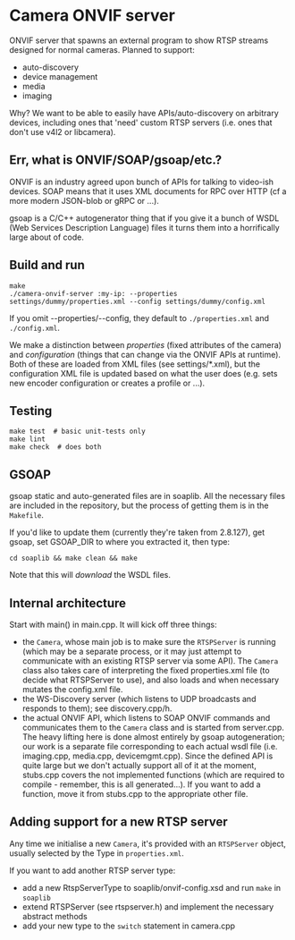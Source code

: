 # Camera ONVIF server

ONVIF server that spawns an external program to show RTSP streams
designed for normal cameras. Planned to support:

 - auto-discovery
 - device management
 - media
 - imaging

Why? We want to be able to easily have APIs/auto-discovery on arbitrary
devices, including ones that 'need' custom RTSP servers
(i.e. ones that don't use v4l2 or libcamera).


## Err, what is ONVIF/SOAP/gsoap/etc.?

ONVIF is an industry agreed upon bunch of APIs for talking to
video-ish devices. SOAP means that it uses XML documents
for RPC over HTTP (cf a more modern JSON-blob or gRPC or
...).

gsoap is a C/C++ autogenerator thing that if you give it
a bunch of WSDL (Web Services Description Language) files
it turns them into a horrifically large about of code.


## Build and run

    make
    ./camera-onvif-server :my-ip: --properties settings/dummy/properties.xml --config settings/dummy/config.xml


If you omit --properties/--config, they default to `./properties.xml`
and `./config.xml`.

We make a distinction between _properties_ (fixed attributes of the camera)
and _configuration_ (things that can change via the ONVIF APIs at runtime).
Both of these are loaded from XML files (see settings/*.xml), but the
configuration XML file is updated based on what the user does
(e.g. sets new encoder configuration or creates a profile or ...).


## Testing

    make test  # basic unit-tests only
    make lint
    make check  # does both


## GSOAP

gsoap static and auto-generated files are in soaplib. All the necessary files
are included in the repository, but the process of getting them
is in the `Makefile`.

If you'd like to update them (currently they're taken from 2.8.127),
get gsoap, set GSOAP_DIR to where you extracted it, then type:

    cd soaplib && make clean && make

Note that this will _download_ the WSDL files.


## Internal architecture

Start with main() in main.cpp. It will kick off three things:

- the `Camera`, whose main job is to make sure the `RTSPServer` is running
  (which may be a separate process, or it may just attempt to communicate
  with an existing RTSP server via some API). The `Camera` class also takes care
  of interpreting the fixed properties.xml file (to decide what RTSPServer
  to use), and also loads and when necessary mutates the config.xml file.
- the WS-Discovery server (which listens to UDP broadcasts and responds to them);
  see discovery.cpp/h.
- the actual ONVIF API, which listens to SOAP ONVIF commands and communicates
  them to the `Camera` class and is started from server.cpp. The heavy lifting here
  is done almost entirely by gsoap autogeneration; our work is a separate file corresponding to
  each actual wsdl file (i.e. imaging.cpp, media.cpp, devicemgmt.cpp).
  Since the defined API is quite large but we don't actually support all of it
  at the moment, stubs.cpp covers the not implemented functions
  (which are required to compile - remember, this is all generated...).
  If you want to add a function, move it from stubs.cpp to the appropriate
  other file.


## Adding support for a new RTSP server

Any time we initialise a new `Camera`, it's provided with an `RTSPServer` object,
usually selected by the Type in `properties.xml`.

If you want to add another RTSP server type:

- add a new RtspServerType to soaplib/onvif-config.xsd and run `make` in `soaplib`
- extend RTSPServer (see rtspserver.h) and implement the necessary abstract methods
- add your new type to the `switch` statement in camera.cpp
